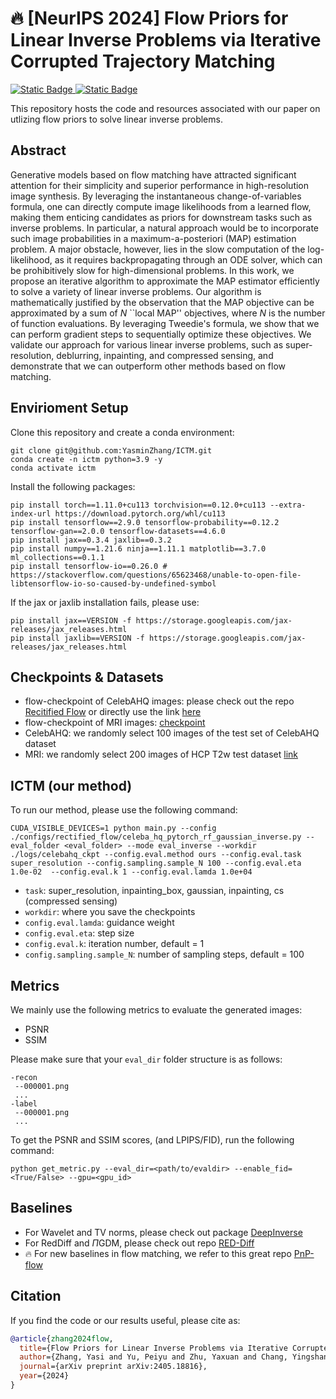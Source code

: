 # 🔥 [NeurIPS 2024] Flow Priors for Linear Inverse Problems via Iterative Corrupted Trajectory Matching
[![Static Badge](https://img.shields.io/badge/NeurIPS_2024_paper-arxiv_link-blue)
](https://arxiv.org/abs/2405.18816) 
[![Static Badge](https://img.shields.io/badge/NeurIPS_2024_paper-Open_Review-red)
](https://openreview.net/forum?id=1H2e7USI09) 



 

This repository hosts the code and resources associated with our paper  on utlizing flow priors to solve linear inverse problems.
 
 

## Abstract
 Generative models based on flow matching have attracted significant attention for their simplicity and superior performance in high-resolution image synthesis. By leveraging the instantaneous change-of-variables formula, one can directly compute image likelihoods from a learned flow, making them enticing candidates as priors for downstream tasks such as inverse problems. In particular, a natural approach would be to incorporate such image probabilities in a maximum-a-posteriori (MAP) estimation problem. A major obstacle, however, lies in the slow computation of the log-likelihood, as it requires backpropagating through an ODE solver, which can be prohibitively slow for high-dimensional problems. In this work, we propose an iterative algorithm to approximate the MAP estimator efficiently to solve a variety of linear inverse problems. Our algorithm is mathematically justified by the observation that the MAP objective can be approximated by a sum of $N$ ``local MAP'' objectives, where $N$ is the number of function evaluations. By leveraging Tweedie's formula, we show that we can perform gradient steps to sequentially optimize these objectives. We validate our approach for various linear inverse problems, such as super-resolution, deblurring, inpainting, and compressed sensing, and demonstrate that we can outperform other methods based on flow matching.

## Envirioment Setup
Clone this repository and create a conda environment:
```
git clone git@github.com:YasminZhang/ICTM.git
conda create -n ictm python=3.9 -y
conda activate ictm
```
Install the following packages:
```{bash}
pip install torch==1.11.0+cu113 torchvision==0.12.0+cu113 --extra-index-url https://download.pytorch.org/whl/cu113 
pip install tensorflow==2.9.0 tensorflow-probability==0.12.2 tensorflow-gan==2.0.0 tensorflow-datasets==4.6.0
pip install jax==0.3.4 jaxlib==0.3.2 
pip install numpy==1.21.6 ninja==1.11.1 matplotlib==3.7.0 ml_collections==0.1.1
pip install tensorflow-io==0.26.0 # https://stackoverflow.com/questions/65623468/unable-to-open-file-libtensorflow-io-so-caused-by-undefined-symbol
```
If the jax or jaxlib installation fails, please use:
```{bash}
pip install jax==VERSION -f https://storage.googleapis.com/jax-releases/jax_releases.html
pip install jaxlib==VERSION -f https://storage.googleapis.com/jax-releases/jax_releases.html
```



 

## Checkpoints & Datasets
- flow-checkpoint of CelebAHQ images: please check out the repo [Recitified Flow](https://github.com/gnobitab/RectifiedFlow) or directly use the link [here](https://drive.google.com/file/d/1ryhuJGz75S35GEdWDLiq4XFrsbwPdHnF/view?usp=sharing)
- flow-checkpoint of MRI images: [checkpoint](https://drive.google.com/file/d/16naw5jLuBLe-4IYmC8X-lZKlOFOIxrJh/view?usp=sharing)
- CelebAHQ: we randomly select 100 images of the test set of CelebAHQ dataset
- MRI: we randomly select 200 images of HCP T2w test dataset [link](https://www.humanconnectome.org/study/hcp-young-adult/document/1200-subjects-data-release)
 


## ICTM (our method)
 
To run our method, please use the following command:

```
CUDA_VISIBLE_DEVICES=1 python main.py --config ./configs/rectified_flow/celeba_hq_pytorch_rf_gaussian_inverse.py --eval_folder <eval_folder> --mode eval_inverse --workdir ./logs/celebahq_ckpt --config.eval.method ours --config.eval.task super_resolution --config.sampling.sample_N 100 --config.eval.eta 1.0e-02  --config.eval.k 1 --config.eval.lamda 1.0e+04 
```
- `task`: super_resolution, inpainting_box, gaussian,  inpainting, cs (compressed sensing)
- `workdir`: where you save the checkpoints
- `config.eval.lamda`: guidance weight
- `config.eval.eta`: step size
- `config.eval.k`: iteration number, default = 1
- `config.sampling.sample_N`: number of sampling steps, default = 100

## Metrics
We mainly use the following metrics to evaluate the generated images:
- PSNR
- SSIM


Please make sure that your `eval_dir` folder structure is as follows:
```
-recon
 --000001.png
 ...
-label
 --000001.png 
 ...
```

To get the PSNR and SSIM scores, (and LPIPS/FID), run the following command:
```{bash}
python get_metric.py --eval_dir=<path/to/evaldir> --enable_fid=<True/False> --gpu=<gpu_id>
```

 

## Baselines
- For Wavelet and TV norms, please check out package [DeepInverse](https://deepinv.github.io/deepinv/index.html)
- For RedDiff and $\Pi$GDM, please check out repo [RED-Diff](https://github.com/NVlabs/RED-diff/tree/master)
- 🔥 For new baselines in flow matching, we refer to this great repo [PnP-flow](https://github.com/annegnx/PnP-Flow) 

## Citation

If you find the code or our results useful, please cite as:

```bibtex
@article{zhang2024flow,
  title={Flow Priors for Linear Inverse Problems via Iterative Corrupted Trajectory Matching},
  author={Zhang, Yasi and Yu, Peiyu and Zhu, Yaxuan and Chang, Yingshan and Gao, Feng and Wu, Ying Nian and Leong, Oscar},
  journal={arXiv preprint arXiv:2405.18816},
  year={2024}
}
```



